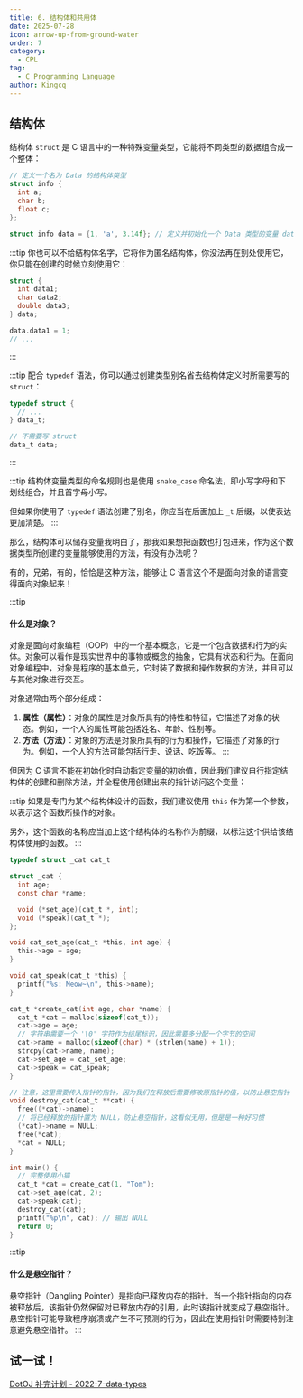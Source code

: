 ```yaml
---
title: 6. 结构体和共用体
date: 2025-07-28
icon: arrow-up-from-ground-water
order: 7
category:
  - CPL
tag:
  - C Programming Language
author: Kingcq
---
```


## 结构体

结构体 `struct` 是 C 语言中的一种特殊变量类型，它能将不同类型的数据组合成一个整体：

```c
// 定义一个名为 Data 的结构体类型
struct info {
  int a;
  char b;
  float c;
};

struct info data = {1, 'a', 3.14f}; // 定义并初始化一个 Data 类型的变量 data
```

:::tip
你也可以不给结构体名字，它将作为匿名结构体，你没法再在别处使用它，你只能在创建的时候立刻使用它：

```c
struct {
  int data1;
  char data2;
  double data3;
} data;

data.data1 = 1;
// ...
```
:::

:::tip
配合 `typedef` 语法，你可以通过创建类型别名省去结构体定义时所需要写的 `struct`：

```c
typedef struct {
  // ...
} data_t;

// 不需要写 struct
data_t data;
```
:::

:::tip
结构体变量类型的命名规则也是使用 `snake_case` 命名法，即小写字母和下划线组合，并且首字母小写。

但如果你使用了 `typedef` 语法创建了别名，你应当在后面加上 `_t` 后缀，以使表达更加清楚。
:::

那么，结构体可以储存变量我明白了，那我如果想把函数也打包进来，作为这个数据类型所创建的变量能够使用的方法，有没有办法呢？

有的，兄弟，有的，恰恰是这种方法，能够让 C 语言这个不是面向对象的语言变得面向对象起来！

:::tip
#### 什么是对象？

对象是面向对象编程（OOP）中的一个基本概念，它是一个包含数据和行为的实体。对象可以看作是现实世界中的事物或概念的抽象，它具有状态和行为。在面向对象编程中，对象是程序的基本单元，它封装了数据和操作数据的方法，并且可以与其他对象进行交互。

对象通常由两个部分组成：

1. **属性（属性）**：对象的属性是对象所具有的特性和特征，它描述了对象的状态。例如，一个人的属性可能包括姓名、年龄、性别等。
2. **方法（方法）**：对象的方法是对象所具有的行为和操作，它描述了对象的行为。例如，一个人的方法可能包括行走、说话、吃饭等。
:::

但因为 C 语言不能在初始化时自动指定变量的初始值，因此我们建议自行指定结构体的创建和删除方法，并全程使用创建出来的指针访问这个变量：

:::tip
如果是专门为某个结构体设计的函数，我们建议使用 `this` 作为第一个参数，以表示这个函数所操作的对象。

另外，这个函数的名称应当加上这个结构体的名称作为前缀，以标注这个供给该结构体使用的函数。
:::

```c
typedef struct _cat cat_t

struct _cat {
  int age;
  const char *name;

  void (*set_age)(cat_t *, int);
  void (*speak)(cat_t *);
};

void cat_set_age(cat_t *this, int age) {
  this->age = age;
}

void cat_speak(cat_t *this) {
  printf("%s: Meow~\n", this->name);
}

cat_t *create_cat(int age, char *name) {
  cat_t *cat = malloc(sizeof(cat_t));
  cat->age = age;
  // 字符串需要一个 '\0' 字符作为结尾标识，因此需要多分配一个字节的空间
  cat->name = malloc(sizeof(char) * (strlen(name) + 1));
  strcpy(cat->name, name);
  cat->set_age = cat_set_age;
  cat->speak = cat_speak;
}

// 注意，这里需要传入指针的指针，因为我们在释放后需要修改原指针的值，以防止悬空指针
void destroy_cat(cat_t **cat) {
  free((*cat)->name);
  // 将已经释放的指针置为 NULL，防止悬空指针，这看似无用，但是是一种好习惯
  (*cat)->name = NULL;
  free(*cat);
  *cat = NULL;
}

int main() {
  // 完整使用小猫
  cat_t *cat = create_cat(1, "Tom");
  cat->set_age(cat, 2);
  cat->speak(cat);
  destroy_cat(cat);
  printf("%p\n", cat); // 输出 NULL
  return 0;
}
```

:::tip
#### 什么是悬空指针？

悬空指针（Dangling Pointer）是指向已释放内存的指针。当一个指针指向的内存被释放后，该指针仍然保留对已释放内存的引用，此时该指针就变成了悬空指针。悬空指针可能导致程序崩溃或产生不可预测的行为，因此在使用指针时需要特别注意避免悬空指针。
:::

## 试一试！

[DotOJ 补完计划 - 2022-7-data-types](https://www.luogu.com.cn/training/249952#problems)
